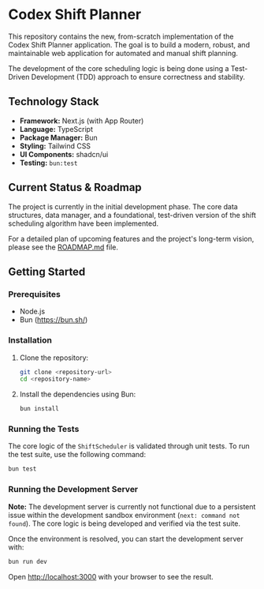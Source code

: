 # Codex Shift Planner

This repository contains the new, from-scratch implementation of the Codex Shift Planner application. The goal is to build a modern, robust, and maintainable web application for automated and manual shift planning.

The development of the core scheduling logic is being done using a Test-Driven Development (TDD) approach to ensure correctness and stability.

## Technology Stack

-   **Framework:** Next.js (with App Router)
-   **Language:** TypeScript
-   **Package Manager:** Bun
-   **Styling:** Tailwind CSS
-   **UI Components:** shadcn/ui
-   **Testing:** `bun:test`

## Current Status & Roadmap

The project is currently in the initial development phase. The core data structures, data manager, and a foundational, test-driven version of the shift scheduling algorithm have been implemented.

For a detailed plan of upcoming features and the project's long-term vision, please see the [ROADMAP.md](./ROADMAP.md) file.

## Getting Started

### Prerequisites

-   Node.js
-   Bun (https://bun.sh/)

### Installation

1.  Clone the repository:
    ```bash
    git clone <repository-url>
    cd <repository-name>
    ```

2.  Install the dependencies using Bun:
    ```bash
    bun install
    ```

### Running the Tests

The core logic of the `ShiftScheduler` is validated through unit tests. To run the test suite, use the following command:

```bash
bun test
```

### Running the Development Server

**Note:** The development server is currently not functional due to a persistent issue within the development sandbox environment (`next: command not found`). The core logic is being developed and verified via the test suite.

Once the environment is resolved, you can start the development server with:

```bash
bun run dev
```

Open [http://localhost:3000](http://localhost:3000) with your browser to see the result.